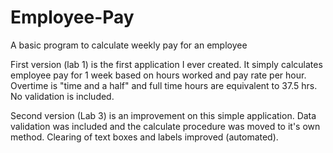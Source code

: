 Employee-Pay
============

A basic program to calculate weekly pay for an employee

First version (lab 1) is the first application I ever created. It simply calculates employee pay for 1 week based on hours worked and pay rate per hour. Overtime is "time and a half" and full time hours are equivalent to 37.5 hrs. No validation is included.

Second version (Lab 3) is an improvement on this simple application. Data validation was included and the calculate procedure was moved to it's own method. Clearing of text boxes and labels improved (automated).

